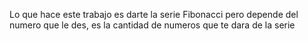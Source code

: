 Lo que hace este trabajo es darte la serie Fibonacci pero depende del numero que le des, es la cantidad de numeros que te dara de la serie
